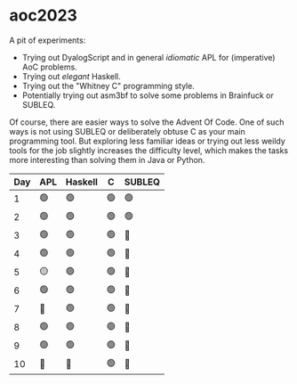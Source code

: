 # aoc2023

A pit of experiments:
- Trying out DyalogScript and in general *idiomatic* APL for (imperative) AoC problems.
- Trying out *elegant* Haskell.
- Trying out the "Whitney C" programming style.
- Potentially trying out asm3bf to solve some problems in Brainfuck or SUBLEQ.

Of course, there are easier ways to solve the Advent Of Code. One of such ways is not using SUBLEQ or deliberately obtuse C as your main programming tool. But exploring less familiar ideas or trying out less weildy tools for the job slightly increases the difficulty level, which makes the tasks more interesting than solving them in Java or Python.

| Day | APL | Haskell | C | SUBLEQ |
|-----|-----|---------|---|--------|
|  1  | 🟢  | 🟢      | 🟢|   🟢   |
|  2  | 🟢  | 🟢      | 🟢|   🟢   |
|  3  | 🟢  | 🟢      | 🟢|   🔴   |
|  4  | 🟢  | 🟢      | 🟢|   🔴   |
|  5  | 🟡  | 🟢      | 🟢|   🔴   |
|  6  | 🟢  | 🟢      | 🟢|   🔴   |
|  7  | 🔴  | 🟢      | 🟢|   🔴   |
|  8  | 🟢  | 🟢      | 🟢|   🔴   |
|  9  | 🟢  | 🟢      | 🟢|   🔴   |
| 10  | 🔴  | 🔴      | 🟢|   🔴   |